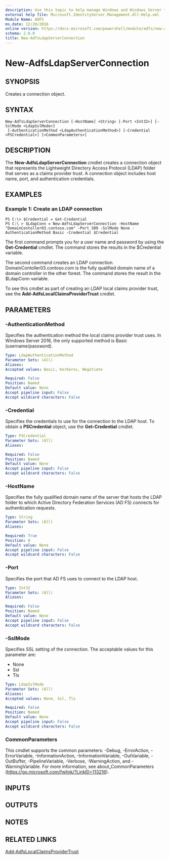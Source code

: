 ```yaml
---
description: Use this topic to help manage Windows and Windows Server technologies with Windows PowerShell.
external help file: Microsoft.IdentityServer.Management.dll-Help.xml
Module Name: ADFS
ms.date: 12/20/2016
online version: https://docs.microsoft.com/powershell/module/adfs/new-adfsldapserverconnection?view=windowsserver2022-ps&wt.mc_id=ps-gethelp
schema: 2.0.0
title: New-AdfsLdapServerConnection
---
```


# New-AdfsLdapServerConnection

## SYNOPSIS
Creates a connection object.

## SYNTAX

```
New-AdfsLdapServerConnection [-HostName] <String> [-Port <Int32>] [-SslMode <LdapSslMode>]
 [-AuthenticationMethod <LdapAuthenticationMethod>] [-Credential <PSCredential>] [<CommonParameters>]
```

## DESCRIPTION
The **New-AdfsLdapServerConnection** cmdlet creates a connection object that represents the Lightweight Directory Access Protocol (LDAP) folder that serves as a claims provider trust.
A connection object includes host name, port, and authentication credentials.

## EXAMPLES

### Example 1: Create an LDAP connection
```
PS C:\> $Credential = Get-Credential
PS C:\ > $LdapConn = New-AdfsLdapServerConnection -HostName "DomainContoller03.contoso.com" -Port 389 -SslMode None -AuthenticationMethod Basic -Credential $Credential
```

The first command prompts you for a user name and password by using the **Get-Credential** cmdlet.
The command stores the results in the $Credential variable.

The second command creates an LDAP connection.
DomainContoller03.contoso.com is the fully qualified domain name of a domain controller in the other forest.
The command stores the result in the $LdapConn variable.

To see this cmdlet as part of creating an LDAP local claims provider trust, see the **Add-AdfsLocalClaimsProviderTrust** cmdlet.

## PARAMETERS

### -AuthenticationMethod
Specifies the authentication method the local claims provider trust uses.
In Windows Server 2016, the only supported method is Basic (username/password).

```yaml
Type: LdapAuthenticationMethod
Parameter Sets: (All)
Aliases: 
Accepted values: Basic, Kerberos, Negotiate

Required: False
Position: Named
Default value: None
Accept pipeline input: False
Accept wildcard characters: False
```

### -Credential
Specifies the credentials to use for the connection to the LDAP host.
To obtain a **PSCredential** object, use the **Get-Credential** cmdlet.

```yaml
Type: PSCredential
Parameter Sets: (All)
Aliases: 

Required: False
Position: Named
Default value: None
Accept pipeline input: False
Accept wildcard characters: False
```

### -HostName
Specifies the fully qualified domain name of the server that hosts the LDAP folder to which Active Directory Federation Services (AD FS) connects for authentication requests.

```yaml
Type: String
Parameter Sets: (All)
Aliases: 

Required: True
Position: 0
Default value: None
Accept pipeline input: False
Accept wildcard characters: False
```

### -Port
Specifies the port that AD FS uses to connect to the LDAP host.

```yaml
Type: Int32
Parameter Sets: (All)
Aliases: 

Required: False
Position: Named
Default value: None
Accept pipeline input: False
Accept wildcard characters: False
```

### -SslMode
Specifies SSL setting of the connection.
The acceptable values for this parameter are:

- None 
- Ssl 
- Tls

```yaml
Type: LdapSslMode
Parameter Sets: (All)
Aliases: 
Accepted values: None, Ssl, Tls

Required: False
Position: Named
Default value: None
Accept pipeline input: False
Accept wildcard characters: False
```

### CommonParameters
This cmdlet supports the common parameters: -Debug, -ErrorAction, -ErrorVariable, -InformationAction, -InformationVariable, -OutVariable, -OutBuffer, -PipelineVariable, -Verbose, -WarningAction, and -WarningVariable. For more information, see about_CommonParameters (https://go.microsoft.com/fwlink/?LinkID=113216).

## INPUTS

## OUTPUTS

## NOTES

## RELATED LINKS

[Add-AdfsLocalClaimsProviderTrust](./Add-AdfsLocalClaimsProviderTrust.md)

